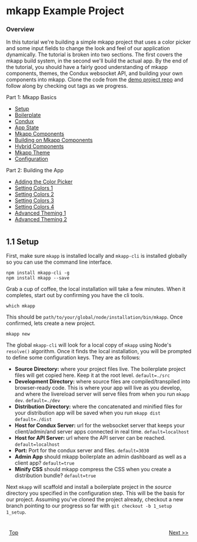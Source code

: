 # mkapp Example Project

### Overview

In this tutorial we're building a simple mkapp project that uses a color picker and some input fields to change the look and feel of our application dynamically. The tutorial is broken into two sections. The first covers the mkapp build system, in the second we'll build the actual app. By the end of the tutorial, you should have a fairly good understanding of mkapp components, themes, the Condux websocket API, and building your own components into mkapp. Clone the code from the [demo project repo](https://github.com/epferrari/mkapp-demo.git) and follow along by checking out tags as we progress.

Part 1: Mkapp Basics

- [Setup](./1.1-setup.md#content)
- [Boilerplate](./1.2-boilerplate.md#content)
- [Condux](./1.3-condux-intro.md#content)
- [App State](./1.4-app-state.md#content)
- [Mkapp Components](./1.5-components.md#content)
- [Building on Mkapp Components](./1.6-compositing.md#content)
- [Hybrid Components](./1.7-hybrid-components.md#content)
- [Mkapp Theme](./1.8-mkapp-theme.md#content)
- [Configuration](./1.9-mkapp-config/md#content)

Part 2: Building the App

- [Adding the Color Picker](./2.1-color-picker.md#content)
- [Setting Colors 1](./2.2-setting-colors-1.md#content)
- [Setting Colors 2](./2.3-setting-colors-2.md#content)
- [Setting Colors 3](./2.4-setting-colors-3.md#content)
- [Setting Colors 4](./2.5-setting-colors-4.md#content)
- [Advanced Theming 1](./2.6-advanced-theming-1.md#content)
- [Advanced Theming 2](./2.7-advanced-theming-2.md#content)

# 

<a name="content"></a>
## 1.1 Setup

First, make sure `mkapp` is installed locally and `mkapp-cli` is installed globally so you can use the command line interface.

	npm install mkapp-cli -g
	npm install mkapp --save

Grab a cup of coffee, the local installation will take a few minutes. When it completes, start out by confirming you have the cli tools.

	which mkapp

This should be `path/to/your/global/node/installation/bin/mkapp`. Once confirmed, lets create a new project.

	mkapp new

The global `mkapp-cli` will look for a local copy of `mkapp` using Node's `resolve()` algorithm. Once it finds the local installation, you
will be prompted to define some configuration keys. They are as follows:

- **Source Directory:** where your project files live. The boilerplate project files will get copied here. Keep it at the root level. `default=./src`
- **Development Directory:** where source files are compiled/transpiled into browser-ready code. This is where your app will live as you develop, and where the livereload server will serve files from when you run `mkapp dev`. `default=./dev`
- **Distribution Directory:** where the concatenated and minified files for your distribution app will be saved when you run `mkapp dist` `default=./dist`
- **Host for Condux Server:** url for the websocket server that keeps your client/admin/and server apps connected in real time. `default=localhost`
- **Host for API Server:** url where the API server can be reached. `default=localhost`
- **Port:** Port for the condux server and files. `default=3030`
- **Admin App** should mkapp boilerplate an admin dashboard as well as a client app? `default=true`
- **Minify CSS** should mkapp compress the CSS when you create a distribution bundle? `default=true`

Next `mkapp` will scaffold and install a boilerplate project in the *source* directory you specified in the configuration step. This will be the basis for our project.
Assuming you've cloned the project already, checkout a new branch pointing to our progress so far with `git checkout -b 1_setup 1_setup`.


# 

<a href="./1.2-boilerplate.md#content" style="display:inline-block; padding:0 8px; text-align:right; float:right;" > Next >> </a><a href="#top" style="display:inline-block; padding:0 8px; text-align:left; float:left;">Top</a>


